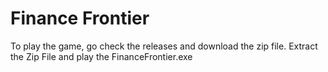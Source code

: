 # Finance Frontier

To play the game, go check the releases and download the zip file.
Extract the Zip File and play the FinanceFrontier.exe
